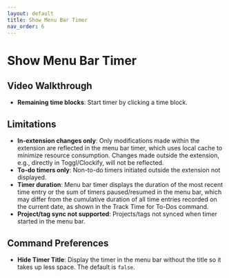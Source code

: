 ```yaml
---
layout: default
title: Show Menu Bar Timer
nav_order: 6
---
```


# Show Menu Bar Timer

## Video Walkthrough

- **Remaining time blocks**: Start timer by clicking a time block.

## Limitations

- **In-extension changes only**: Only modifications made within the extension are reflected in the menu bar timer, which uses local cache to minimize resource consumption. Changes made outside the extension, e.g., directly in Toggl/Clockify, will not be reflected.
- **To-do timers only**: Non-to-do timers initiated outside the extension not displayed.
- **Timer duration**: Menu bar timer displays the duration of the most recent time entry or the sum of timers paused/resumed in the menu bar, which may differ from the cumulative duration of all time entries recorded on the current date, as shown in the Track Time for To-Dos command.
- **Project/tag sync not supported**: Projects/tags not synced when timer started in the menu bar.

## Command Preferences

- **Hide Timer Title**: Display the timer in the menu bar without the title so it takes up less space. The default is `false`.
